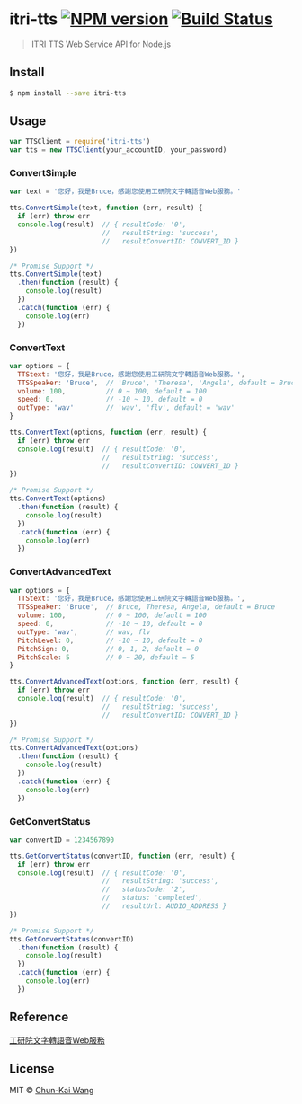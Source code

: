 # itri-tts [![NPM version][npm-image]][npm-url] [![Build Status][travis-image]][travis-url]

> ITRI TTS Web Service API for Node.js

## Install

```sh
$ npm install --save itri-tts
```

## Usage

```js
var TTSClient = require('itri-tts')
var tts = new TTSClient(your_accountID, your_password)
```

### ConvertSimple

```js
var text = '您好，我是Bruce，感謝您使用工研院文字轉語音Web服務。'

tts.ConvertSimple(text, function (err, result) {
  if (err) throw err
  console.log(result)  // { resultCode: '0',
                       //   resultString: 'success',
                       //   resultConvertID: CONVERT_ID }
})

/* Promise Support */
tts.ConvertSimple(text)
  .then(function (result) {
    console.log(result)
  })
  .catch(function (err) {
    console.log(err)
  })
```

### ConvertText

```js
var options = {
  TTStext: '您好，我是Bruce，感謝您使用工研院文字轉語音Web服務。',
  TTSSpeaker: 'Bruce',  // 'Bruce', 'Theresa', 'Angela', default = Bruce
  volume: 100,          // 0 ~ 100, default = 100
  speed: 0,             // -10 ~ 10, default = 0
  outType: 'wav'        // 'wav', 'flv', default = 'wav'
}

tts.ConvertText(options, function (err, result) {
  if (err) throw err
  console.log(result)  // { resultCode: '0',
                       //   resultString: 'success',
                       //   resultConvertID: CONVERT_ID }
})

/* Promise Support */
tts.ConvertText(options)
  .then(function (result) {
    console.log(result)
  })
  .catch(function (err) {
    console.log(err)
  })
```

### ConvertAdvancedText

```js
var options = {
  TTStext: '您好，我是Bruce，感謝您使用工研院文字轉語音Web服務。',
  TTSSpeaker: 'Bruce',  // Bruce, Theresa, Angela, default = Bruce
  volume: 100,          // 0 ~ 100, default = 100
  speed: 0,             // -10 ~ 10, default = 0
  outType: 'wav',       // wav, flv
  PitchLevel: 0,        // -10 ~ 10, default = 0
  PitchSign: 0,         // 0, 1, 2, default = 0
  PitchScale: 5         // 0 ~ 20, default = 5
}

tts.ConvertAdvancedText(options, function (err, result) {
  if (err) throw err
  console.log(result)  // { resultCode: '0',
                       //   resultString: 'success',
                       //   resultConvertID: CONVERT_ID }
})

/* Promise Support */
tts.ConvertAdvancedText(options)
  .then(function (result) {
    console.log(result)
  })
  .catch(function (err) {
    console.log(err)
  })
```

### GetConvertStatus

```js
var convertID = 1234567890

tts.GetConvertStatus(convertID, function (err, result) {
  if (err) throw err
  console.log(result)  // { resultCode: '0',
                       //   resultString: 'success',
                       //   statusCode: '2',
                       //   status: 'completed',
                       //   resultUrl: AUDIO_ADDRESS }
})

/* Promise Support */
tts.GetConvertStatus(convertID)
  .then(function (result) {
    console.log(result)
  })
  .catch(function (err) {
    console.log(err)
  })
```

## Reference

[工研院文字轉語音Web服務](http://tts.itri.org.tw)

## License

MIT © [Chun-Kai Wang](https://github.com/chunkai1312)

[npm-image]: https://img.shields.io/npm/v/itri-tts.svg
[npm-url]: https://npmjs.org/package/itri-tts
[travis-image]: https://travis-ci.org/chunkai1312/itri-tts.svg?branch=master
[travis-url]: https://travis-ci.org/chunkai1312/itri-tts

